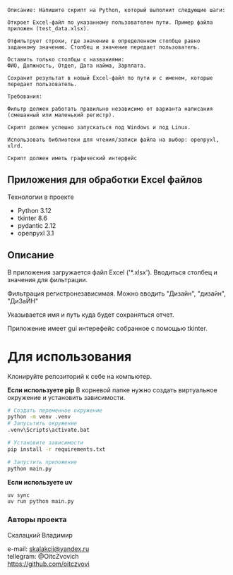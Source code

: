 ``` Задача 1:
Описание: Напишите скрипт на Python, который выполнит следующие шаги:
 
Откроет Excel-файл по указанному пользователем пути. Пример файла приложен (test_data.xlsx).

Отфильтрует строки, где значение в определенном столбце равно заданному значению. Столбец и значение передает пользователь.

Оставить только столбцы с названиями: 
ФИО, Должность, Отдел, Дата найма, Зарплата.

Сохранит результат в новый Excel-файл по пути и с именем, которые передает пользователь.

Требования:

Фильтр должен работать правильно независимо от варианта написания (смешанный или маленький регистр).

Скрипт должен успешно запускаться под Windows и под Linux.

Использовать библиотеки для чтения/записи файла на выбор: openpyxl, xlrd.

Скрипт должен иметь графический интерфейс
```
## Приложения для обработки Excel файлов

Технологии в проекте
 - Python 3.12
 - tkinter 8.6
 - pydantic 2.12
 - openpyxl 3.1

## Описание
В приложения загружается файл Excel ('*.xlsx').
Вводиться столбец и значения для фильтрации.

Фильтрация регистронезависимая. Можно вводить "Дизайн", "дизайн", "ДиЗаЙН"

Указывается имя и путь куда будет сохраняться отчет.

Приложение имеет gui интерефейс собранное с помощью tkinter.

# Для использования

Клонируйте репозиторий к себе на компьютер.

**Если используете pip**
В корневой папке нужно создать виртуальное окружение и установить зависимости.
```bash
# Создать переменное окружение
python -m venv .venv
# Запусьтить окружение
.venv\Scripts\activate.bat

# Установите зависимости 
pip install -r requirements.txt

# Запустить приложение
python main.py 
```

**Если используете uv**
```bash
uv sync
uv run python main.py
```



### Авторы проекта
Скалацкий Владимир

e-mail: skalakcii@yandex.ru
<br>tellegram: @OitcZvovich
<br>https://github.com/oitczvovi